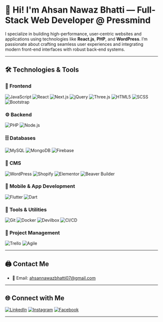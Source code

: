 # 👋 Hi! I'm Ahsan Nawaz Bhatti — Full-Stack Web Developer @ Pressmind

I specialize in building high-performance, user-centric websites and applications using technologies like **React.js**, **PHP**, and **WordPress**. I’m passionate about crafting seamless user experiences and integrating modern front-end interfaces with robust back-end systems.

---

## 🛠️ Technologies & Tools

### 🧩 **Frontend**
![JavaScript](https://img.shields.io/badge/JavaScript-F7DF1E?style=for-the-badge&logo=javascript&logoColor=black)
![React](https://img.shields.io/badge/React-61DAFB?style=for-the-badge&logo=react&logoColor=black)
![Next.js](https://img.shields.io/badge/Next.js-000000?style=for-the-badge&logo=next.js&logoColor=white)
![jQuery](https://img.shields.io/badge/jQuery-0769AD?style=for-the-badge&logo=jquery&logoColor=white)
![Three.js](https://img.shields.io/badge/Three.js-000000?style=for-the-badge&logo=threedotjs&logoColor=white)
![HTML5](https://img.shields.io/badge/HTML5-E34F26?style=for-the-badge&logo=html5&logoColor=white)
![SCSS](https://img.shields.io/badge/SCSS-CC6699?style=for-the-badge&logo=sass&logoColor=white)
![Bootstrap](https://img.shields.io/badge/Bootstrap-563D7C?style=for-the-badge&logo=bootstrap&logoColor=white)

### ⚙️ **Backend**
![PHP](https://img.shields.io/badge/PHP-777BB4?style=for-the-badge&logo=php&logoColor=white)
![Node.js](https://img.shields.io/badge/Node.js-339933?style=for-the-badge&logo=node.js&logoColor=white)

### 🗄️ **Databases**
![MySQL](https://img.shields.io/badge/MySQL-4479A1?style=for-the-badge&logo=mysql&logoColor=white)
![MongoDB](https://img.shields.io/badge/MongoDB-47A248?style=for-the-badge&logo=mongodb&logoColor=white)
![Firebase](https://img.shields.io/badge/Firebase-FFCA28?style=for-the-badge&logo=firebase&logoColor=black)

### 🧱 **CMS**
![WordPress](https://img.shields.io/badge/WordPress-21759B?style=for-the-badge&logo=wordpress&logoColor=white)
![Shopify](https://img.shields.io/badge/Shopify-7AB55C?style=for-the-badge&logo=shopify&logoColor=white)
![Elementor](https://img.shields.io/badge/Elementor-92003B?style=for-the-badge&logo=elementor&logoColor=white)
![Beaver Builder](https://img.shields.io/badge/Beaver%20Builder-D9534F?style=for-the-badge&logo=wordpress&logoColor=white)

### 📱 **Mobile & App Development**
![Flutter](https://img.shields.io/badge/Flutter-02569B?style=for-the-badge&logo=flutter&logoColor=white)
![Dart](https://img.shields.io/badge/Dart-0175C2?style=for-the-badge&logo=dart&logoColor=white)

### 🧰 **Tools & Utilities**
![Git](https://img.shields.io/badge/Git-F05032?style=for-the-badge&logo=git&logoColor=white)
![Docker](https://img.shields.io/badge/Docker-2496ED?style=for-the-badge&logo=docker&logoColor=white)
![Devilbox](https://img.shields.io/badge/Devilbox-000000?style=for-the-badge&logo=dev.to&logoColor=white)
![CI/CD](https://img.shields.io/badge/CI/CD-0A0A0A?style=for-the-badge&logo=githubactions&logoColor=white)

### 🚀 **Project Management**
![Trello](https://img.shields.io/badge/Trello-0052CC?style=for-the-badge&logo=trello&logoColor=white)
![Agile](https://img.shields.io/badge/Agile-33B2FF?style=for-the-badge&logo=scrumalliance&logoColor=white)

---

## 🖨️ Contact Me

- 📧 Email: [ahsannawazbhatti07@gmail.com](mailto:ahsannawazbhatti07@gmail.com)  

---

## 🌐 Connect with Me

[![LinkedIn](https://img.shields.io/badge/LinkedIn-0A66C2?style=for-the-badge&logo=linkedin&logoColor=white)](https://www.linkedin.com/in/ahsan-nawaz-bhatti/)
[![Instagram](https://img.shields.io/badge/Instagram-E4405F?style=for-the-badge&logo=instagram&logoColor=white)](https://www.instagram.com/anbhatti9407/)
[![Facebook](https://img.shields.io/badge/Facebook-1877F2?style=for-the-badge&logo=facebook&logoColor=white)](https://www.facebook.com/ahsannawazbhatti9407)

---


